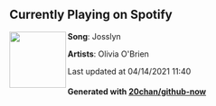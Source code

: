 ## Currently Playing on Spotify

[<img align="left" width="100" src="https://i.scdn.co/image/ab67616d00001e02a019b3d28cb8e6ae5c77a4bc">](https://open.spotify.com/album/4H3mlT00kr4bJrY80GOFnx)

**Song**: Josslyn

**Artists**: Olivia O'Brien

Last updated at 04/14/2021 11:40

#### Generated with [20chan/github-now](https://github.com/20chan/github-now)